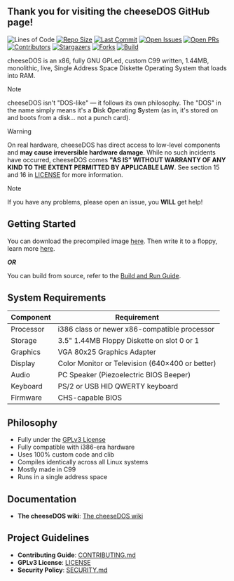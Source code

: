 ## Thank you for visiting the cheeseDOS GitHub page!

![Lines of Code](https://tokei.rs/b1/github/The-cheeseDOS-Project/cheeseDOS?style=for-the-badge)
[![Repo Size](https://img.shields.io/github/repo-size/The-cheeseDOS-Project/cheeseDOS?style=for-the-badge)](https://github.com/The-cheeseDOS-Project/cheeseDOS)
[![Last Commit](https://img.shields.io/github/last-commit/The-cheeseDOS-Project/cheeseDOS?style=for-the-badge)](https://github.com/The-cheeseDOS-Project/cheeseDOS/commits/main)
[![Open Issues](https://img.shields.io/github/issues/The-cheeseDOS-Project/cheeseDOS?style=for-the-badge)](https://github.com/The-cheeseDOS-Project/cheeseDOS/issues)
[![Open PRs](https://img.shields.io/github/issues-pr/The-cheeseDOS-Project/cheeseDOS?style=for-the-badge)](https://github.com/The-cheeseDOS-Project/cheeseDOS/pulls)
[![Contributors](https://img.shields.io/github/contributors/The-cheeseDOS-Project/cheeseDOS?style=for-the-badge)](https://github.com/The-cheeseDOS-Project/cheeseDOS/graphs/contributors)
[![Stargazers](https://img.shields.io/github/stars/The-cheeseDOS-Project/cheeseDOS.svg?style=for-the-badge)](https://github.com/The-cheeseDOS-Project/cheeseDOS/stargazers)
[![Forks](https://img.shields.io/github/forks/The-cheeseDOS-Project/cheeseDOS.svg?style=for-the-badge)](https://github.com/The-cheeseDOS-Project/cheeseDOS/network/members)
[![Build](https://img.shields.io/github/actions/workflow/status/The-cheeseDOS-Project/cheeseDOS/release.yml?style=for-the-badge)](https://github.com/The-cheeseDOS-Project/cheeseDOS/actions)

cheeseDOS is an x86, fully GNU GPLed, custom C99 written, 1.44MB, monolithic, live, Single Address Space Diskette Operating System that loads into RAM.

> [!NOTE]
> cheeseDOS isn't "DOS-like" — it follows its own philosophy. The "DOS" in the name simply means it's a **D**isk **O**perating **S**ystem (as in, it's stored on and boots from a disk… not a punch card).

> [!WARNING]
> On real hardware, cheeseDOS has direct access to low-level components and **may cause irreversible hardware damage**. While no such incidents have occurred, cheeseDOS comes **"AS IS” WITHOUT WARRANTY OF ANY KIND TO THE EXTENT PERMITTED BY APPLICABLE LAW**. See section 15 and 16 in [LICENSE](./LICENSE) for more information.

> [!NOTE]
> If you have any problems, please open an issue, you **WILL** get help!

## Getting Started

You can download the precompiled image [here](https://github.com/The-cheeseDOS-Project/cheeseDOS/releases/latest). Then write it to a floppy, learn more [here](https://github.com/The-cheeseDOS-Project/docs/writing.md).

***OR***

You can build from source, refer to the [Build and Run Guide](https://github.com/The-cheeseDOS-Project/docs/build.md).

## System Requirements

| Component   | Requirement                                     |
|-------------|-------------------------------------------------|
| Processor   | i386 class or newer x86-compatible processor    |
| Storage     | 3.5" 1.44MB Floppy Diskette on slot 0 or 1      |
| Graphics    | VGA 80x25 Graphics Adapter                      |
| Display     | Color Monitor or Television (640×400 or better) |
| Audio       | PC Speaker (Piezoelectric BIOS Beeper)          |
| Keyboard    | PS/2 or USB HID QWERTY keyboard                 |
| Firmware    | CHS-capable BIOS                                |

## Philosophy

- Fully under the [GPLv3 License](./LICENSE)
- Fully compatible with i386-era hardware
- Uses 100% custom code and clib
- Compiles identically across all Linux systems
- Mostly made in C99
- Runs in a single address space

## Documentation

- **The cheeseDOS wiki**: [The cheeseDOS wiki](https://github.com/The-cheeseDOS-Project/docs)

## Project Guidelines

- **Contributing Guide**: [CONTRIBUTING.md](./CONTRIBUTING.md)
- **GPLv3 License**: [LICENSE](./LICENSE)
- **Security Policy**: [SECURITY.md](./SECURITY.md)
